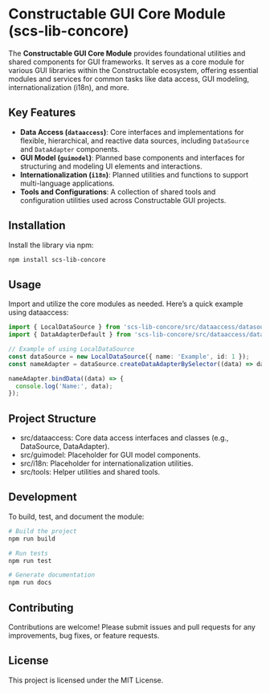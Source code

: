 # Constructable GUI Core Module (scs-lib-concore)

The **Constructable GUI Core Module** provides foundational utilities and shared components for GUI
frameworks. It serves as a core module for various GUI libraries within the Constructable ecosystem, offering
essential modules and services for common tasks like data access, GUI modeling, internationalization (i18n),
and more.

## Key Features

- **Data Access (`dataaccess`)**: Core interfaces and implementations for flexible, hierarchical, and reactive
  data sources, including `DataSource` and `DataAdapter` components.
- **GUI Model (`guimodel`)**: Planned base components and interfaces for structuring and modeling UI elements
  and interactions.
- **Internationalization (`i18n`)**: Planned utilities and functions to support multi-language applications.
- **Tools and Configurations**: A collection of shared tools and configuration utilities used across
  Constructable GUI projects.

## Installation

Install the library via npm:

```bash
npm install scs-lib-concore
```

## Usage

Import and utilize the core modules as needed. Here’s a quick example using dataaccess:

```typescript
import { LocalDataSource } from 'scs-lib-concore/src/dataaccess/datasources';
import { DataAdapterDefault } from 'scs-lib-concore/src/dataaccess/dataadapter';

// Example of using LocalDataSource
const dataSource = new LocalDataSource({ name: 'Example', id: 1 });
const nameAdapter = dataSource.createDataAdapterBySelector((data) => data.name);

nameAdapter.bindData((data) => {
  console.log('Name:', data);
});
```

## Project Structure

- src/dataaccess: Core data access interfaces and classes (e.g., DataSource, DataAdapter).
- src/guimodel: Placeholder for GUI model components.
- src/i18n: Placeholder for internationalization utilities.
- src/tools: Helper utilities and shared tools.

## Development

To build, test, and document the module:

```bash
# Build the project
npm run build

# Run tests
npm run test

# Generate documentation
npm run docs
```

## Contributing

Contributions are welcome! Please submit issues and pull requests for any improvements, bug fixes, or feature
requests.

## License

This project is licensed under the MIT License.

